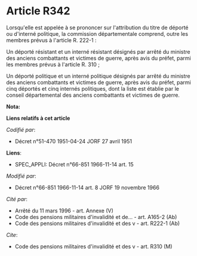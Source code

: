 # Article R342

Lorsqu'elle est appelée à se prononcer sur l'attribution du titre de déporté ou d'interné politique, la commission
départementale comprend, outre les membres prévus à l'article R. 222-1 :

Un déporté résistant et un interné résistant désignés par arrêté du ministre des anciens combattants et victimes de guerre,
après avis du préfet, parmi les membres prévus à l'article R. 310 ;

Un déporté politique et un interné politique désignés par arrêté du ministre des anciens combattants et victimes de guerre,
après avis du préfet, parmi cinq déportés et cinq internés politiques, dont la liste est établie par le conseil départemental
des anciens combattants et victimes de guerre.

**Nota:**



**Liens relatifs à cet article**

_Codifié par_:

  - Décret n°51-470 1951-04-24 JORF 27 avril 1951

**Liens**:

  - SPEC_APPLI: Décret n°66-851 1966-11-14 art. 15

_Modifié par_:

  - Décret n°66-851 1966-11-14 art. 8 JORF 19 novembre 1966

_Cité par_:

  - Arrêté du 11 mars 1996 - art. Annexe (V)
  - Code des pensions militaires d'invalidité et de... - art. A165-2 (Ab)
  - Code des pensions militaires d'invalidité et des v - art. R222-1 (Ab)

_Cite_:

  - Code des pensions militaires d'invalidité et des v - art. R310 (M)
